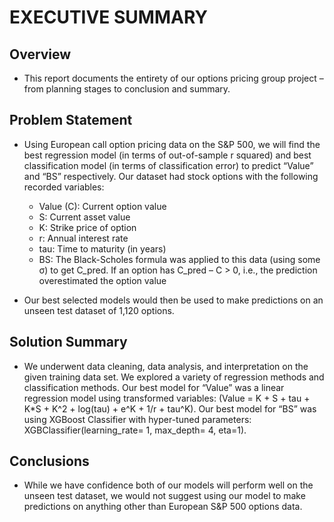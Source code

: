 # EXECUTIVE SUMMARY

## Overview 
- This report documents the entirety of our options pricing group project – from planning stages to conclusion and summary. 

## Problem Statement 
- Using European call option pricing data on the S&P 500, we will find the best regression model (in terms of out-of-sample r squared) and best classification model (in terms of classification error) to predict “Value” and “BS” respectively. Our dataset had stock options with the following recorded variables: 
  - Value (C): Current option value 
  - S: Current asset value 
  - K: Strike price of option 
  -	r: Annual interest rate 
  -	tau: Time to maturity (in years) 
  - BS: The Black-Scholes formula was applied to this data (using some σ) to get C_pred. If an option has C_pred – C > 0, i.e., the prediction overestimated the option value

- Our best selected models would then be used to make predictions on an unseen test dataset of 1,120 options. 

## Solution Summary
- We underwent data cleaning, data analysis, and interpretation on the given training data set. We explored a variety of regression methods and classification methods. Our best model for “Value” was a linear regression model using transformed variables: (Value = K + S + tau + K*S + K^2 + log(tau) + e^K + 1/r + tau^K). Our best model for “BS” was using XGBoost Classifier with hyper-tuned parameters: XGBClassifier(learning_rate= 1, max_depth= 4, eta=1). 

## Conclusions
- While we have confidence both of our models will perform well on the unseen test dataset, we would not suggest using our model to make predictions on anything other than European S&P 500 options data. 
